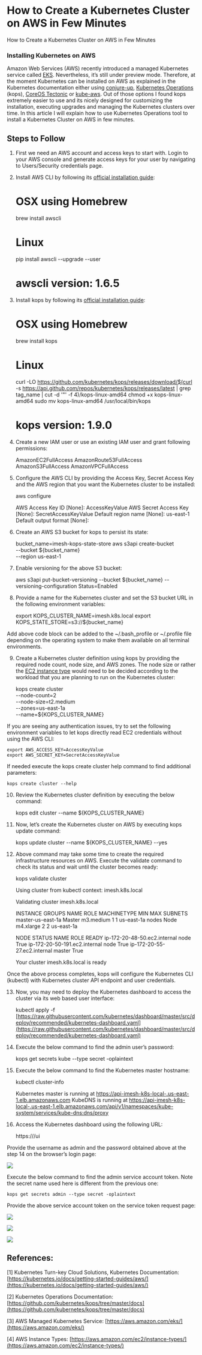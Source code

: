 
# How to Create a Kubernetes Cluster on AWS in Few Minutes

How to Create a Kubernetes Cluster on AWS in Few Minutes

### Installing Kubernetes on AWS

Amazon Web Services (AWS) recently introduced a managed Kubernetes service called [EKS](https://aws.amazon.com/eks/). Nevertheless, it’s still under preview mode. Therefore, at the moment Kubernetes can be installed on AWS as explained in the Kubernetes documentation either using [conjure-up](https://kubernetes.io/docs/getting-started-guides/ubuntu/), [Kubernetes Operations](https://github.com/kubernetes/kops) (kops), [CoreOS Tectonic](https://coreos.com/tectonic/) or [kube-aws](https://github.com/kubernetes-incubator/kube-aws). Out of those options I found kops extremely easier to use and its nicely designed for customizing the installation, executing upgrades and managing the Kubernetes clusters over time. In this article I will explain how to use Kubernetes Operations tool to install a Kubernetes Cluster on AWS in few minutes.

## Steps to Follow

1. First we need an AWS account and access keys to start with. Login to your AWS console and generate access keys for your user by navigating to Users/Security credentials page.

2. Install AWS CLI by following its [official installation guide](https://docs.aws.amazon.com/cli/latest/userguide/installing.html):

    # OSX using Homebrew
    brew install awscli

    # Linux
    pip install awscli --upgrade --user

    # awscli version: 1.6.5 

3. Install kops by following its [official installation guide](https://github.com/kubernetes/kops#installing):

    # OSX using Homebrew
    brew install kops

    # Linux
    curl -LO https://github.com/kubernetes/kops/releases/download/$(curl -s https://api.github.com/repos/kubernetes/kops/releases/latest | grep tag_name | cut -d '"' -f 4)/kops-linux-amd64
    chmod +x kops-linux-amd64
    sudo mv kops-linux-amd64 /usr/local/bin/kops

    # kops version: 1.9.0

4. Create a new IAM user or use an existing IAM user and grant following permissions:

    AmazonEC2FullAccess
    AmazonRoute53FullAccess
    AmazonS3FullAccess
    AmazonVPCFullAccess

5. Configure the AWS CLI by providing the Access Key, Secret Access Key and the AWS region that you want the Kubernetes cluster to be installed:

    aws configure

    AWS Access Key ID [None]: AccessKeyValue
    AWS Secret Access Key [None]: SecretAccessKeyValue
    Default region name [None]: us-east-1
    Default output format [None]:

6. Create an AWS S3 bucket for kops to persist its state:

    bucket_name=imesh-kops-state-store
    aws s3api create-bucket \
    --bucket ${bucket_name} \
    --region us-east-1

7. Enable versioning for the above S3 bucket:

    aws s3api put-bucket-versioning --bucket ${bucket_name} --versioning-configuration Status=Enabled

8. Provide a name for the Kubernetes cluster and set the S3 bucket URL in the following environment variables:

    export KOPS_CLUSTER_NAME=imesh.k8s.local
    export KOPS_STATE_STORE=s3://${bucket_name}

Add above code block can be added to the ~/.bash_profile or ~/.profile file depending on the operating system to make them available on all terminal environments.

9. Create a Kubernetes cluster definition using kops by providing the required node count, node size, and AWS zones. The node size or rather the [EC2 instance type](https://aws.amazon.com/ec2/instance-types/) would need to be decided according to the workload that you are planning to run on the Kubernetes cluster:

    kops create cluster \
    --node-count=2 \
    --node-size=t2.medium \
    --zones=us-east-1a \
    --name=${KOPS_CLUSTER_NAME}

If you are seeing any authentication issues, try to set the following environment variables to let kops directly read EC2 credentials without using the AWS CLI:

    export AWS_ACCESS_KEY=AccessKeyValue
    export AWS_SECRET_KEY=SecretAccessKeyValue

If needed execute the kops create cluster help command to find additional parameters:

    kops create cluster --help

10. Review the Kubernetes cluster definition by executing the below command:

    kops edit cluster --name ${KOPS_CLUSTER_NAME}

11. Now, let’s create the Kubernetes cluster on AWS by executing kops update command:

    kops update cluster --name ${KOPS_CLUSTER_NAME} --yes

12. Above command may take some time to create the required infrastructure resources on AWS. Execute the validate command to check its status and wait until the cluster becomes ready:

    kops validate cluster

    Using cluster from kubectl context: imesh.k8s.local

    Validating cluster imesh.k8s.local

    INSTANCE GROUPS
    NAME               ROLE    MACHINETYPE  MIN  MAX  SUBNETS
    master-us-east-1a  Master  m3.medium    1    1    us-east-1a
    nodes              Node    m4.xlarge    2    2    us-east-1a

    NODE STATUS
    NAME                           ROLE    READY
    ip-172-20-48-50.ec2.internal   node    True
    ip-172-20-50-191.ec2.internal  node    True
    ip-172-20-55-27.ec2.internal   master  True

    Your cluster imesh.k8s.local is ready

Once the above process completes, kops will configure the Kubernetes CLI (kubectl) with Kubernetes cluster API endpoint and user credentials.

13. Now, you may need to deploy the Kubernetes dashboard to access the cluster via its web based user interface:

    kubectl apply -f [https://raw.githubusercontent.com/kubernetes/dashboard/master/src/deploy/recommended/kubernetes-dashboard.yaml](https://raw.githubusercontent.com/kubernetes/dashboard/master/src/deploy/recommended/kubernetes-dashboard.yaml)

14. Execute the below command to find the admin user’s password:

    kops get secrets kube --type secret -oplaintext

15. Execute the below command to find the Kubernetes master hostname:

    kubectl cluster-info

    Kubernetes master is running at [https://api-imesh-k8s-local-<dynamic-id>.us-east-1.elb.amazonaws.com](https://api-imesh-k8s-local-d8ok51-1975711316.us-east-1.elb.amazonaws.com)
    KubeDNS is running at [https://api-imesh-k8s-local-<dynamic-id>.us-east-1.elb.amazonaws.com/api/v1/namespaces/kube-system/services/kube-dns:dns/proxy](https://api-imesh-k8s-local-d8ok51-1975711316.us-east-1.elb.amazonaws.com/api/v1/namespaces/kube-system/services/kube-dns:dns/proxy)

16. Access the Kubernetes dashboard using the following URL:

    https://<kubernetes-master-hostname>/ui

Provide the username as admin and the password obtained above at the step 14 on the browser’s login page:

![](https://cdn-images-1.medium.com/max/2000/1*o9jn8mu6en8KPOUWLAtmZg.png)

Execute the below command to find the admin service account token. Note the secret name used here is different from the previous one:

    kops get secrets admin --type secret -oplaintext

Provide the above service account token on the service token request page:

![](https://cdn-images-1.medium.com/max/2000/1*cpWFVhTdANYLg9VFDJ05sg.png)

![](https://cdn-images-1.medium.com/max/2734/1*e0kJQdAijcNd0amp-4iWog.png)

![](https://cdn-images-1.medium.com/max/2868/1*ju6XcUxkoQuRuJYmllFspw.png)

## References:

[1] Kubernetes Turn-key Cloud Solutions, Kubernetes Documentation: [https://kubernetes.io/docs/getting-started-guides/aws/](https://kubernetes.io/docs/getting-started-guides/aws/)

[2] Kubernetes Operations Documentation: [https://github.com/kubernetes/kops/tree/master/docs](https://github.com/kubernetes/kops/tree/master/docs)

[3] AWS Managed Kubernetes Service: [https://aws.amazon.com/eks/](https://aws.amazon.com/eks/)

[4] AWS Instance Types: [https://aws.amazon.com/ec2/instance-types/](https://aws.amazon.com/ec2/instance-types/)
